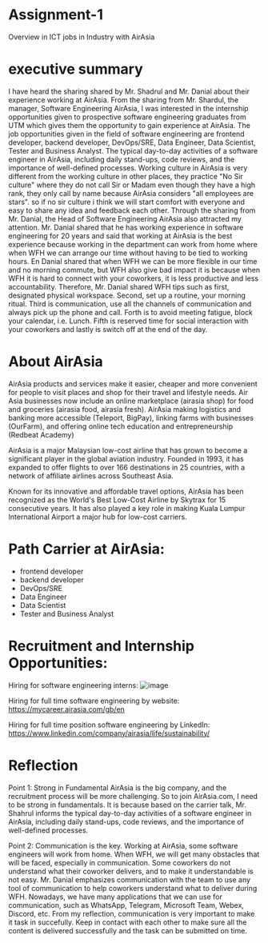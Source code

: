 # Assignment-1
Overview in ICT jobs in Industry with AirAsia

# executive summary
I have heard the sharing shared by Mr. Shadrul and Mr. Danial about their experience working at AirAsia.
From the sharing from Mr. Shardul, the manager, Software Engineering AirAsia, I was interested in the internship opportunities given to prospective software engineering graduates from UTM which gives them the opportunity to gain experience at AirAsia. The job opportunities given in the field of software engineering are frontend developer, backend developer, DevOps/SRE, Data Engineer, Data Scientist, Tester and Business Analyst. The typical day-to-day activities of a software engineer in AirAsia, including daily stand-ups, code reviews, and the importance of well-defined processes.
Working culture in AirAsia is very different from the working culture in other places, they practice "No Sir culture" where they do not call Sir or Madam even though they have a high rank, they only call by name because AirAsia considers "all employees are stars". so if no sir culture i think we will start comfort with everyone and easy to share any idea and feedback each other. Through the sharing from Mr. Danial, the Head of Software Engineering AirAsia also attracted my attention. Mr. Danial shared that he has working experience in software engineering for 20 years and said that working at AirAsia is the best experience because working in the department can work from home where when WFH we can arrange our time without having to be tied to working hours. En Danial shared that when WFH we can be more flexible in our time and no morning commute, but WFH also give bad impact it is because when WFH it is hard to connect with your coworkers, it is less productive and less accountability. Therefore, Mr. Danial shared WFH tips such as first, designated physical workspace. Second, set up a routine, your morning ritual. Third is communication, use all the channels of communication and always pick up the phone and call. Forth is to avoid meeting fatigue, block your calendar, i.e. Lunch. Fifth is reserved time for social interaction with your coworkers and lastly is switch off at the end of the day.


# About AirAsia
AirAsia products and services make it easier, cheaper and more convenient for people to visit places and shop for their travel and lifestyle needs.
Air Asia businesses now include an online marketplace (airasia shop) for food and groceries (airasia food, airasia fresh). AirAsia making logistics and banking more accessible (Teleport, BigPay), linking farms with businesses (OurFarm), and offering online tech education and entrepreneurship (Redbeat Academy)

AirAsia is a major Malaysian low-cost airline that has grown to become a significant player in the global aviation industry. Founded in 1993, it has expanded to offer flights to over 166 destinations in 25 countries, with a network of affiliate airlines across Southeast Asia.   

Known for its innovative and affordable travel options, AirAsia has been recognized as the World's Best Low-Cost Airline by Skytrax for 15 consecutive years. It has also played a key role in making Kuala Lumpur International Airport a major hub for low-cost carriers.   



# Path Carrier at AirAsia:
-  frontend developer
-  backend developer
-  DevOps/SRE
-  Data Engineer
-  Data Scientist
-  Tester and Business Analyst


# Recruitment and Internship Opportunities:
Hiring for software engineering interns:
![image](https://github.com/user-attachments/assets/6b5c5620-4054-4576-8dd0-9e1bda53c6c5)


Hiring for full time software engineering by website:
https://mycareer.airasia.com/gb/en

Hiring for full time position software engineering by LinkedIn:
https://www.linkedin.com/company/airasia/life/sustainability/

# Reflection 

Point 1: Strong in Fundamental
AirAsia is the big company, and the recruitment process will be more challenging. So to join AirAsia.com, I need to be strong in fundamentals. It is because based on the carrier talk, Mr. Shahrul informs the typical day-to-day activities of a software engineer in AirAsia, including daily stand-ups, code reviews, and the importance of well-defined processes.

Point 2: Communication is the key.
Working at AirAsia, some software engineers will work from home. When WFH, we will get many obstacles that will be faced, especially in communication. Some coworkers do not understand what their coworker delivers, and to make it understandable is not easy. Mr. Danial emphasizes communication with the team to use any tool of communication to help coworkers understand what to deliver during WFH. Nowadays, we have many applications that we can use for communication, such as WhatsApp, Telegram, Microsoft Team, Webex, Discord, etc. From my reflection, communication is very important to make it task in succefully. Keep in contact with each other to make sure all the content is delivered successfully and the task can be submitted on time.


